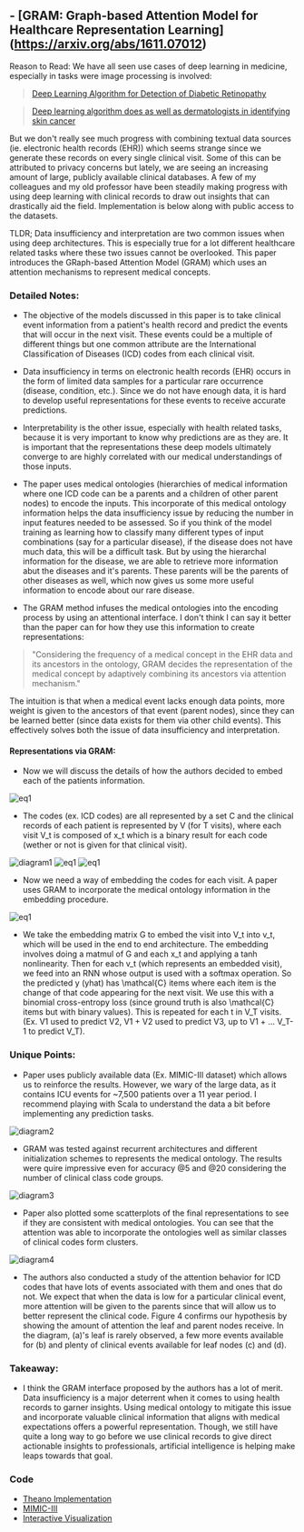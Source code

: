## - [GRAM: Graph-based Attention Model for Healthcare Representation Learning] (https://arxiv.org/abs/1611.07012)

Reason to Read: We have all seen use cases of deep learning in medicine, especially in tasks were image processing is involved:

> [Deep Learning Algorithm for Detection of Diabetic Retinopathy](http://jamanetwork.com/journals/jama/article-abstract/2588763)

> [Deep learning algorithm does as well as dermatologists in identifying skin cancer](http://news.stanford.edu/2017/01/25/artificial-intelligence-used-identify-skin-cancer/)

But we don't really see much progress with combining textual data sources (ie. electronic health records (EHR)) which seems strange since we generate these records on every single clinical visit. Some of this can be attributed to privacy concerns but lately, we are seeing an increasing amount of large, publicly available clinical databases. A few of my colleagues and my old professor have been steadily making progress with using deep learning with clinical records to draw out insights that can drastically aid the field. Implementation is below along with public access to the datasets.

TLDR; Data insufficiency and interpretation are two common issues when using deep architectures. This is especially true for a lot different healthcare related tasks where these two issues cannot be overlooked. This paper introduces the GRaph-based Attention Model (GRAM) which uses an attention mechanisms to represent medical concepts.

### Detailed Notes:

- The objective of the models discussed in this paper is to take clinical event information from a patient's health record and predict the events that will occur in the next visit. These events could be a multiple of different things but one common attribute are the International Classification of Diseases (ICD) codes from each clinical visit. 

- Data insufficiency in terms on electronic health records (EHR) occurs in the form of limited data samples for a particular rare occurrence (disease, condition, etc.). Since we do not have enough data, it is hard to develop useful representations for these events to receive accurate predictions.

- Interpretability is the other issue, especially with health related tasks, because it is very important to know why predictions are as they are. It is important that the representations these deep models ultimately converge to are highly correlated with our medical understandings of those inputs. 

- The paper uses medical ontologies (hierarchies of medical information where one ICD code can be a parents and a children of other parent nodes) to encode the inputs. This incorporate of this medical ontology information helps the data insufficiency issue by reducing the number in input features needed to be assessed. So if you think of the model training as learning how to classify many different types of input combinations (say for a particular disease), if the disease does not have much data, this will be a difficult task. But by using the hierarchal information for the disease, we are able to retrieve more information abut the diseases and it's parents. These parents will be the parents of other diseases as well, which now gives us some more useful information to encode about our rare disease. 

- The GRAM method infuses the medical ontologies into the encoding process by using an attentional interface. I don't think I can say it better than the paper can for how they use this information to create representations: 

> "Considering the frequency of a medical concept in the EHR data and its ancestors in the ontology, GRAM decides the representation of the medical concept by adaptively combining its ancestors via attention mechanism." 

The intuition is that when a medical event lacks enough data points, more weight is given to the ancestors of that event (parent nodes), since they can be learned better (since data exists for them via other child events). This effectively solves both the issue of data insufficiency and interpretation. 

#### Representations via GRAM:
- Now we will discuss the details of how the authors decided to embed each of the patients information.

![eq1](images/gram/eq1.png)
- The codes (ex. ICD codes) are all represented by a set C and the clinical records of each patient is represented by V (for T visits), where each visit V_t is composed of x_t which is a binary result for each code (wether or not is given for that clinical visit). 

![diagram1](images/gram/diagram1.png)
![eq1](images/gram/eq2.png)
![eq1](images/gram/eq3.png)
- Now we need a way of embedding the codes for each visit. A paper uses GRAM to incorporate the medical ontology information in the embedding procedure.

![eq1](images/gram/eq4.png)
- We take the embedding matrix G to embed the visit into V_t into v_t, which will be used in the end to end architecture. The embedding involves doing a matmul of G and each x_t and applying a tanh nonlinearity. Then for each v_t (which represents an embedded visit), we feed into an RNN whose output is used with a softmax operation. So the predicted y (yhat) has \mathcal{C} items where each item is the change of that code appearing for the next visit. We use this with a binomial cross-entropy loss (since ground truth is also \mathcal{C} items but with binary values). This is repeated for each t in V_T visits. (Ex. V1 used to predict V2, V1 + V2 used to predict V3, up to V1 + ... V_T-1 to predict V_T). 

### Unique Points:

- Paper uses publicly available data (Ex. MIMIC-III dataset) which allows us to reinforce the results. However, we wary of the large data, as it contains ICU events for ~7,500 patients over a 11 year period. I recommend playing with Scala to understand the data a bit before implementing any prediction tasks.

![diagram2](images/gram/diagram2.png)
- GRAM was tested against recurrent architectures and different initialization schemes to represents the medical ontology. The results were quire impressive even for accuracy @5 and @20 considering the number of clinical class code groups. 

![diagram3](images/gram/diagram3.png)
- Paper also plotted some scatterplots of the final representations to see if they are consistent with medical ontologies. You can see that the attention was able to incorporate the ontologies well as similar classes of clinical codes form clusters. 

![diagram4](images/gram/diagram4.png)
- The authors also conducted a study of the attention behavior for ICD codes that have lots of events associated with them and ones that do not. We expect that when the data is low for a particular clinical event, more attention will be given to the parents since that will allow us to better represent the clinical code. Figure 4 confirms our hypothesis by showing the amount of attention the leaf and parent nodes receive. In the diagram, (a)'s leaf is rarely observed, a few more events available for (b) and plenty of clinical events available for leaf nodes (c) and (d). 

### Takeaway:

- I think the GRAM interface proposed by the authors has a lot of merit. Data insufficiency is a major deterrent when it comes to using health records to garner insights. Using medical ontology to mitigate this issue and incorporate valuable clinical information that aligns with medical expectations offers a powerful representation. Though, we still have quite a long way to go before we use clinical records to give direct actionable insights to professionals, artificial intelligence is helping make leaps towards that goal.

### Code
- [Theano Implementation](https://github.com/mp2893/gram)
- [MIMIC-III](https://mimic.physionet.org/)
- [Interactive Visualization](https://jkulas12.github.io/GRAM_Visualization/)



